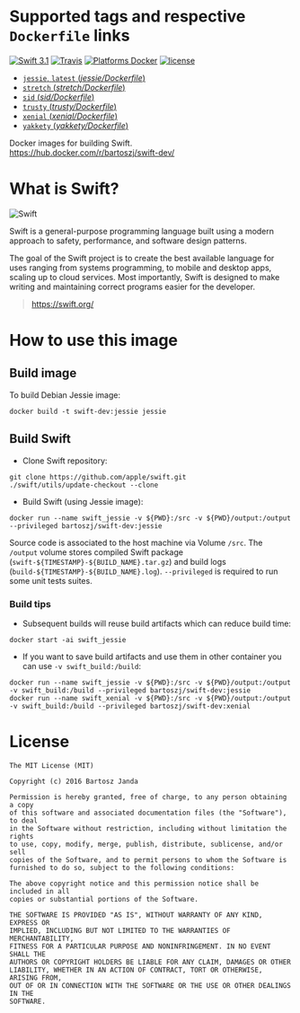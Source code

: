# Supported tags and respective `Dockerfile` links

[![Swift 3.1](https://img.shields.io/badge/Swift-3.1-orange.svg?style=flat)](https://swift.org/)
[![Travis](https://img.shields.io/travis/bartoszj/docker-swift-dev.svg)](https://travis-ci.org/bartoszj/docker-swift-dev)
[![Platforms Docker](https://img.shields.io/badge/Platforms-Docker-blue.svg?style=flat)](https://hub.docker.com/r/bartoszj/swift-dev/)
[![license](https://img.shields.io/github/license/bartoszj/docker-swift-dev.svg)](https://github.com/bartoszj/docker-swift-dev/blob/master/LICENSE)

- [`jessie`, `latest` (*jessie/Dockerfile*)](https://github.com/bartoszj/docker-swift-dev/blob/master/jessie/Dockerfile)
- [`stretch` (*stretch/Dockerfile*)](https://github.com/bartoszj/docker-swift-dev/blob/master/stretch/Dockerfile)
- [`sid` (*sid/Dockerfile*)](https://github.com/bartoszj/docker-swift-dev/blob/master/sid/Dockerfile)
- [`trusty` (*trusty/Dockerfile*)](https://github.com/bartoszj/docker-swift-dev/blob/master/trusty/Dockerfile)
- [`xenial` (*xenial/Dockerfile*)](https://github.com/bartoszj/docker-swift-dev/blob/master/xenial/Dockerfile)
- [`yakkety` (*yakkety/Dockerfile*)](https://github.com/bartoszj/docker-swift-dev/blob/master/yakkety/Dockerfile)

Docker images for building Swift.  
https://hub.docker.com/r/bartoszj/swift-dev/

# What is Swift?

![Swift](https://raw.githubusercontent.com/bartoszj/docker-swift-dev/master/docs/swift.png)

Swift is a general-purpose programming language built using a modern approach to safety, performance, and software design patterns.

The goal of the Swift project is to create the best available language for uses ranging from systems programming, to mobile and desktop apps, scaling up to cloud services. Most importantly, Swift is designed to make writing and maintaining correct programs easier for the developer.

> https://swift.org/

# How to use this image

## Build image

To build Debian Jessie image:

```
docker build -t swift-dev:jessie jessie
```

## Build Swift

- Clone Swift repository:

```
git clone https://github.com/apple/swift.git
./swift/utils/update-checkout --clone
```

- Build Swift (using Jessie image):

```
docker run --name swift_jessie -v ${PWD}:/src -v ${PWD}/output:/output --privileged bartoszj/swift-dev:jessie
```

Source code is associated to the host machine via Volume `/src`. The `/output` volume stores compiled Swift package (`swift-${TIMESTAMP}-${BUILD_NAME}.tar.gz`) and build logs (`build-${TIMESTAMP}-${BUILD_NAME}.log`). `--privileged` is required to run some unit tests suites.

### Build tips

- Subsequent builds will reuse build artifacts which can reduce build time:

```
docker start -ai swift_jessie
```

- If you want to save build artifacts and use them in other container you can use `-v swift_build:/build`:

```
docker run --name swift_jessie -v ${PWD}:/src -v ${PWD}/output:/output -v swift_build:/build --privileged bartoszj/swift-dev:jessie
docker run --name swift_xenial -v ${PWD}:/src -v ${PWD}/output:/output -v swift_build:/build --privileged bartoszj/swift-dev:xenial
```

# License

```
The MIT License (MIT)

Copyright (c) 2016 Bartosz Janda

Permission is hereby granted, free of charge, to any person obtaining a copy
of this software and associated documentation files (the "Software"), to deal
in the Software without restriction, including without limitation the rights
to use, copy, modify, merge, publish, distribute, sublicense, and/or sell
copies of the Software, and to permit persons to whom the Software is
furnished to do so, subject to the following conditions:

The above copyright notice and this permission notice shall be included in all
copies or substantial portions of the Software.

THE SOFTWARE IS PROVIDED "AS IS", WITHOUT WARRANTY OF ANY KIND, EXPRESS OR
IMPLIED, INCLUDING BUT NOT LIMITED TO THE WARRANTIES OF MERCHANTABILITY,
FITNESS FOR A PARTICULAR PURPOSE AND NONINFRINGEMENT. IN NO EVENT SHALL THE
AUTHORS OR COPYRIGHT HOLDERS BE LIABLE FOR ANY CLAIM, DAMAGES OR OTHER
LIABILITY, WHETHER IN AN ACTION OF CONTRACT, TORT OR OTHERWISE, ARISING FROM,
OUT OF OR IN CONNECTION WITH THE SOFTWARE OR THE USE OR OTHER DEALINGS IN THE
SOFTWARE.
```
